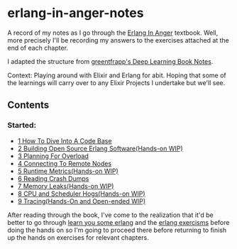 # erlang-in-anger-notes

A record of my notes as I go through the [Erlang In Anger](https://www.erlang-in-anger.com/) textbook. Well, more precisely I'll be recording my answers to the exercises attached at the end of each chapter.

I adapted the structure from [greentfrapp's Deep Learning Book Notes](https://github.com/greentfrapp/deep-learning-book-notes).

Context: Playing around with Elixir and Erlang for abit.
Hoping that some of the learnings will carry over to any Elixir Projects I undertake but we'll see.


## Contents

### Started: 

- [1 How To Dive Into A Code Base](https://github.com/J0/erlang-in-anger-notes/tree/master/1_how_to_dive_into_a_code_base)
- [2 Building Open Source Erlang Software(Hands-on WIP)](https://github.com/J0/erlang-in-anger-notes/tree/master/2_building_open_source_software)
- [3 Planning For Overload](https://github.com/J0/erlang-in-anger-notes/tree/master/3_planning_for_overload)
- [4 Connecting To Remote Nodes](https://github.com/J0/erlang-in-anger-notes/tree/master/4_connecting_to_remote_nodes)
- [5 Runtime Metrics(Hands-on WIP)](https://github.com/J0/erlang-in-anger-notes/tree/master/5_runtime_metrics)
- [6 Reading Crash Dumps](https://github.com/J0/erlang-in-anger-notes/tree/master/6_reading_crash_dumps)
- [7 Memory Leaks(Hands-on WIP)](https://github.com/J0/erlang-in-anger-notes/tree/master/7_memory_leaks)
- [8 CPU and Scheduler Hogs(Hands-on WIP)](https://github.com/J0/erlang-in-anger-notes/tree/master/8_cpu_scheduler_hogs)
- [9 Tracing(Hands-On and Open-ended WIP)](https://github.com/J0/erlang-in-anger-notes/tree/master/9_tracing)


After reading through the book, I've come to the realization that it'd be better to go through [learn you some erlang](https://learnyousomeerlang.com/) and the [erlang exercisms](https://exercism.io/my/tracks/erlang) before doing the hands on so I'm going to proceed there before returning to finish up the hands on exercises for relevant chapters.
